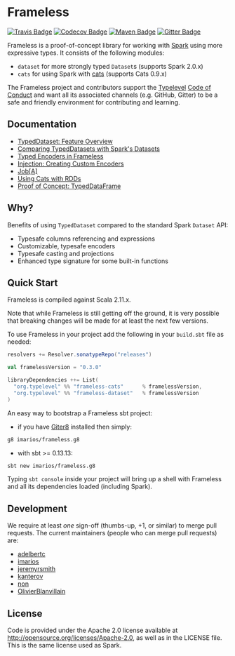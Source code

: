 # Frameless

[![Travis Badge](https://travis-ci.org/typelevel/frameless.svg?branch=master)](https://travis-ci.org/typelevel/frameless)
[![Codecov Badge](https://codecov.io/gh/typelevel/frameless/branch/master/graph/badge.svg)](https://codecov.io/gh/typelevel/frameless)
[![Maven Badge](https://img.shields.io/maven-central/v/org.typelevel/frameless-dataset_2.11.svg)](https://maven-badges.herokuapp.com/maven-central/org.typelevel/frameless-dataset_2.11)
[![Gitter Badge](https://badges.gitter.im/typelevel/frameless.svg)](https://gitter.im/typelevel/frameless)

Frameless is a proof-of-concept library for working with [Spark](http://spark.apache.org/) using more expressive types.
It consists of the following modules:

* `dataset` for more strongly typed `Dataset`s  (supports Spark 2.0.x)
* `cats` for using Spark with [cats](https://github.com/typelevel/cats) (supports Cats 0.9.x)


The Frameless project and contributors support the
[Typelevel](http://typelevel.org/) [Code of Conduct](http://typelevel.org/conduct.html) and want all its
associated channels (e.g. GitHub, Gitter) to be a safe and friendly environment for contributing and learning.

## Documentation

* [TypedDataset: Feature Overview](http://typelevel.org/frameless/FeatureOverview.html)
* [Comparing TypedDatasets with Spark's Datasets](http://typelevel.org/frameless/TypedDatasetVsSparkDataset.html)
* [Typed Encoders in Frameless](http://typelevel.org/frameless/TypedEncoder.html)
* [Injection: Creating Custom Encoders](http://typelevel.org/frameless/Injection.html)
* [Job\[A\]](http://typelevel.org/frameless/Job.html)
* [Using Cats with RDDs](http://typelevel.org/frameless/Cats.html)
* [Proof of Concept: TypedDataFrame](http://typelevel.org/frameless/TypedDataFrame.html)

## Why?

Benefits of using `TypedDataset` compared to the standard Spark `Dataset` API:

* Typesafe columns referencing and expressions
* Customizable, typesafe encoders
* Typesafe casting and projections
* Enhanced type signature for some built-in functions

## Quick Start
Frameless is compiled against Scala 2.11.x.

Note that while Frameless is still getting off the ground, it is very possible that breaking changes will be
made for at least the next few versions.

To use Frameless in your project add the following in your `build.sbt` file as needed:

```scala
resolvers += Resolver.sonatypeRepo("releases")

val framelessVersion = "0.3.0"

libraryDependencies ++= List(
  "org.typelevel" %% "frameless-cats"      % framelessVersion,
  "org.typelevel" %% "frameless-dataset"   % framelessVersion
)
```

An easy way to bootstrap a Frameless sbt project:

- if you have [Giter8][g8] installed then simply:

```bash
g8 imarios/frameless.g8
```
- with sbt >= 0.13.13:

```bash
sbt new imarios/frameless.g8
```
Typing `sbt console` inside your project will bring up a shell with Frameless
and all its dependencies loaded (including Spark).

## Development
We require at least *one* sign-off (thumbs-up, +1, or similar) to merge pull requests. The current maintainers
(people who can merge pull requests) are:

* [adelbertc](https://github.com/adelbertc)
* [imarios](https://github.com/imarios)
* [jeremyrsmith](https://github.com/jeremyrsmith)
* [kanterov](https://github.com/kanterov)
* [non](https://github.com/non)
* [OlivierBlanvillain](https://github.com/OlivierBlanvillain/)

## License
Code is provided under the Apache 2.0 license available at http://opensource.org/licenses/Apache-2.0,
as well as in the LICENSE file. This is the same license used as Spark.

[g8]: http://www.foundweekends.org/giter8/
